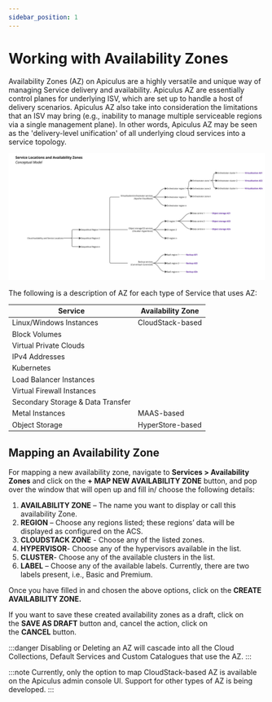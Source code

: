 ```yaml
---
sidebar_position: 1
---
```

# Working with Availability Zones

Availability Zones (AZ) on Apiculus are a highly versatile and unique way of managing Service delivery and availability. Apiculus AZ are essentially control planes for underlying ISV, which are set up to handle a host of delivery scenarios. Apiculus AZ also take into consideration the limitations that an ISV may bring (e.g., inability to manage multiple serviceable regions via a single management plane). In other words, Apiculus AZ may be seen as the 'delivery-level unification' of all underlying cloud services into a service topology.

![Working with Availability Zones](img/AvailabilityZones.jpg)

The following is a description of AZ for each type of Service that uses AZ:

|Service|Availability Zone|
|---|---|
|Linux/Windows Instances|CloudStack-based|
|Block Volumes|
|Virtual Private Clouds|
|IPv4 Addresses|
|Kubernetes|
|Load Balancer Instances|
|Virtual Firewall Instances|
|Secondary Storage & Data Transfer|
|Metal Instances|MAAS-based|
|Object Storage|HyperStore-based|

## Mapping an Availability Zone

For mapping a new availability zone, navigate to **Services > Availability Zones** and click on the **+ MAP NEW AVAILABILITY ZONE** button, and pop over the window that will open up and fill in/ choose the following details:

1. **AVAILABILITY ZONE** – The name you want to display or call this availability Zone.
2. **REGION** – Choose any regions listed; these regions’ data will be displayed as configured on the ACS.
3. **CLOUDSTACK ZONE** - Choose any of the listed zones.
4. **HYPERVISOR**- Choose any of the hypervisors available in the list.
5. **CLUSTER**- Choose any of the available clusters in the list.
6. **LABEL** – Choose any of the available labels. Currently, there are two labels present, i.e., Basic and Premium.

Once you have filled in and chosen the above options, click on the **CREATE AVAILABILITY ZONE.**

If you want to save these created availability zones as a draft, click on the **SAVE AS DRAFT** button and, cancel the action, click on the **CANCEL** button.

:::danger
Disabling or Deleting an AZ will cascade into all the Cloud Collections, Default Services and Custom Catalogues that use the AZ.
:::

:::note
Currently, only the option to map CloudStack-based AZ is available on the Apiculus admin console UI. Support for other types of AZ is being developed.
:::